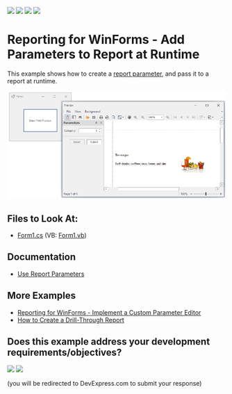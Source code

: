<!-- default badges list -->
![](https://img.shields.io/endpoint?url=https://codecentral.devexpress.com/api/v1/VersionRange/128598356/22.2.3%2B)
[![](https://img.shields.io/badge/Open_in_DevExpress_Support_Center-FF7200?style=flat-square&logo=DevExpress&logoColor=white)](https://supportcenter.devexpress.com/ticket/details/E546)
[![](https://img.shields.io/badge/📖_How_to_use_DevExpress_Examples-e9f6fc?style=flat-square)](https://docs.devexpress.com/GeneralInformation/403183)
[![](https://img.shields.io/badge/💬_Leave_Feedback-feecdd?style=flat-square)](#does-this-example-address-your-development-requirementsobjectives)
<!-- default badges end -->
# Reporting for WinForms - Add Parameters to Report at Runtime


This example shows how to create a [report parameter](https://docs.devexpress.com/XtraReports/9997/detailed-guide-to-devexpress-reporting/use-report-parameters/create-a-report-parameter), and pass it to a report at runtime.

![Report with Parameters](Images/screenshot.png)

## Files to Look At:

* [Form1.cs](./CS/ReportParameterExample/Form1.cs) (VB: [Form1.vb](./VB/ReportParameterExample/Form1.vb))

## Documentation

- [Use Report Parameters](https://docs.devexpress.com/XtraReports/4812/detailed-guide-to-devexpress-reporting/use-report-parameters)
## More Examples

- [Reporting for WinForms - Implement a Custom Parameter Editor](https://github.com/DevExpress-Examples/reporting-winforms-implement-custom-parameter-editor)
- [How to Create a Drill-Through Report](https://github.com/DevExpress-Examples/Reporting_how-to-create-a-drill-through-report-e875)


<!-- feedback -->
## Does this example address your development requirements/objectives?

[<img src="https://www.devexpress.com/support/examples/i/yes-button.svg"/>](https://www.devexpress.com/support/examples/survey.xml?utm_source=github&utm_campaign=reporting-winforms-add-report-parameters&~~~was_helpful=yes) [<img src="https://www.devexpress.com/support/examples/i/no-button.svg"/>](https://www.devexpress.com/support/examples/survey.xml?utm_source=github&utm_campaign=reporting-winforms-add-report-parameters&~~~was_helpful=no)

(you will be redirected to DevExpress.com to submit your response)
<!-- feedback end -->
